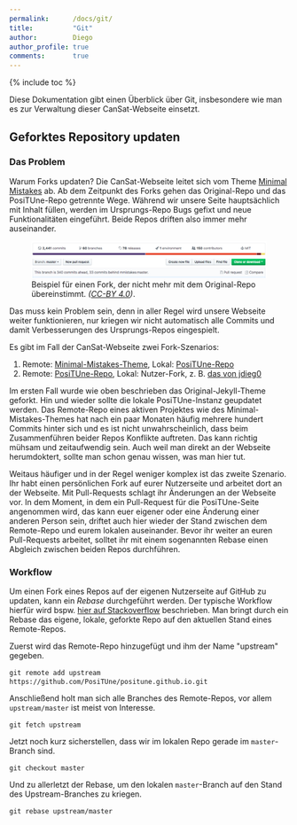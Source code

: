 ```yaml
---
permalink:      /docs/git/
title:          "Git"
author:         Diego
author_profile: true
comments:       true
---
```

{% include toc %}

Diese Dokumentation gibt einen Überblick über Git, insbesondere wie man es zur Verwaltung dieser CanSat-Webseite einsetzt.

## Geforktes Repository updaten

### Das Problem

Warum Forks updaten? Die CanSat-Webseite leitet sich vom Theme [Minimal Mistakes](https://github.com/mmistakes/minimal-mistakes) ab. Ab dem Zeitpunkt des Forks gehen das Original-Repo und das PosiTUne-Repo getrennte Wege. Während wir unsere Seite hauptsächlich mit Inhalt füllen, werden im Ursprungs-Repo Bugs gefixt und neue Funktionalitäten eingeführt. Beide Repos driften also immer mehr auseinander.

<figure>
    <a href="/assets/images/docs/git/github_branch_ahead+behind.png"><img src="/assets/images/docs/git/github_branch_ahead+behind.png" alt="Screenshot eines GitHub-Repos mit dem Hinweis 'This branch is 1 commit ahead, 3 commits behind PosiTUne:master.'"></a>
    <figcaption>Beispiel für einen Fork, der nicht mehr mit dem Original-Repo übereinstimmt. <i>(<a href="https://creativecommons.org/licenses/by/4.0/">CC-BY 4.0</a>)</i>.</figcaption>
</figure>

Das muss kein Problem sein, denn in aller Regel wird unsere Webseite weiter funktionieren, nur kriegen wir nicht automatisch alle Commits und damit Verbesserungen des Ursprungs-Repos eingespielt.

Es gibt im Fall der CanSat-Webseite zwei Fork-Szenarios:

1. Remote: [Minimal-Mistakes-Theme](https://github.com/mmistakes/minimal-mistakes), Lokal: [PosiTUne-Repo](https://github.com/PosiTUne/positune.github.io)
2. Remote: [PosiTUne-Repo](https://github.com/PosiTUne/positune.github.io), Lokal: Nutzer-Fork, z. B. [das von jdieg0](https://github.com/jdieg0/positune.github.io)

Im ersten Fall wurde wie oben beschrieben das Original-Jekyll-Theme geforkt. Hin und wieder sollte die lokale PosiTUne-Instanz geupdatet werden. Das Remote-Repo eines aktiven Projektes wie des Minimal-Mistakes-Themes hat nach ein paar Monaten häufig mehrere hundert Commits hinter sich und es ist nicht unwahrscheinlich, dass beim Zusammenführen beider Repos Konflikte auftreten. Das kann richtig mühsam und zeitaufwendig sein. Auch weil man direkt an der Webseite herumdoktert, sollte man schon genau wissen, was man hier tut.

Weitaus häufiger und in der Regel weniger komplex ist das zweite Szenario. Ihr habt einen persönlichen Fork auf eurer Nutzerseite und arbeitet dort an der Webseite. Mit Pull-Requests schlagt ihr Änderungen an der Webseite vor. In dem Moment, in dem ein Pull-Request für die PosiTUne-Seite angenommen wird, das kann euer eigener oder eine Änderung einer anderen Person sein, driftet auch hier wieder der Stand zwischen dem Remote-Repo und eurem lokalen auseinander. Bevor ihr weiter an euren Pull-Requests arbeitet, solltet ihr mit einem sogenannten Rebase einen Abgleich zwischen beiden Repos durchführen.

### Workflow

Um einen Fork eines Repos auf der eigenen Nutzerseite auf GitHub zu updaten, kann ein *Rebase* durchgeführt werden. Der typische Workflow hierfür wird bspw. [hier auf Stackoverflow](https://stackoverflow.com/a/7244456/7192373) beschrieben. Man bringt durch ein Rebase das eigene, lokale, geforkte Repo auf den aktuellen Stand eines Remote-Repos.

Zuerst wird das Remote-Repo hinzugefügt und ihm der Name "upstream" gegeben.

	git remote add upstream https://github.com/PosiTUne/positune.github.io.git

Anschließend holt man sich alle Branches des Remote-Repos, vor allem ```upstream/master``` ist meist von Interesse.

	git fetch upstream

Jetzt noch kurz sicherstellen, dass wir im lokalen Repo gerade im ```master```-Branch sind.

	git checkout master

Und zu allerletzt der Rebase, um den lokalen ```master```-Branch auf den Stand des Upstream-Branches zu kriegen.

	git rebase upstream/master

[comment]: # (### Konflikte)

[comment]: # (## Weiterführende Links)


